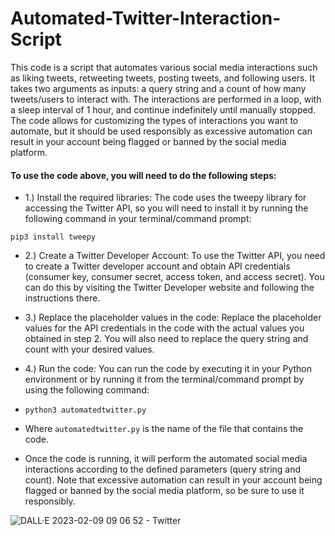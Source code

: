 # Automated-Twitter-Interaction-Script
This code is a script that automates various social media interactions such as liking tweets, retweeting tweets, posting tweets, and following users. It takes two arguments as inputs: a query string and a count of how many tweets/users to interact with. The interactions are performed in a loop, with a sleep interval of 1 hour, and continue indefinitely until manually stopped. The code allows for customizing the types of interactions you want to automate, but it should be used responsibly as excessive automation can result in your account being flagged or banned by the social media platform.

#### To use the code above, you will need to do the following steps:

- 1.) Install the required libraries: The code uses the tweepy library for accessing the Twitter API, so you will need to install it by running the following command in your terminal/command prompt:

`pip3 install tweepy`

- 2.) Create a Twitter Developer Account: To use the Twitter API, you need to create a Twitter developer account and obtain API credentials (consumer key, consumer secret, access token, and access secret). You can do this by visiting the Twitter Developer website and following the instructions there.

- 3.) Replace the placeholder values in the code: Replace the placeholder values for the API credentials in the code with the actual values you obtained in step 2. You will also need to replace the query string and count with your desired values.

- 4.) Run the code: You can run the code by executing it in your Python environment or by running it from the terminal/command prompt by using the following command:


- `python3 automatedtwitter.py`
- Where `automatedtwitter.py` is the name of the file that contains the code.

- Once the code is running, it will perform the automated social media interactions according to the defined parameters (query string and count). Note that excessive automation can result in your account being flagged or banned by the social media platform, so be sure to use it responsibly.




![DALL·E 2023-02-09 09 06 52 - Twitter](https://user-images.githubusercontent.com/68110223/217731798-a7988a44-dc45-4d73-9fcd-84f5b0efbbe3.png)


